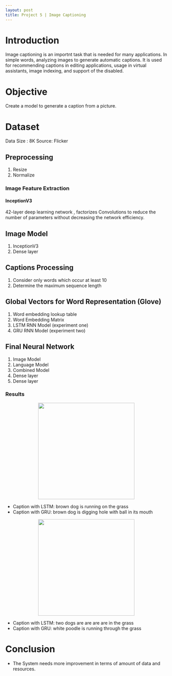 ```yaml
---
layout: post
title: Project 5 | Image Captioning
---
```


# Introduction

Image captioning is an importnt task that is needed for many applications. In simple words, analyzing images to generate automatic captions.
It is used for recommending captions in editing applications, usage in virtual assistants,  image indexing, and support of the disabled.



# Objective

Create a model to generate a caption from a picture.

# Dataset

Data Size : 8K
Source: Flicker


## Preprocessing
1. Resize
2. Normalize

### Image Feature Extraction

#### InceptionV3

42-layer deep learning network , 
factorizes Convolutions to reduce the number of parameters without decreasing the network efficiency.


## Image Model

1. InceptionV3
2. Dense layer


## Captions Processing

1. Consider only words which occur at least 10
2. Determine the maximum sequence length



## Global Vectors for Word Representation (Glove)

1. Word embedding lookup table
2. Word Embedding Matrix
3. LSTM RNN Model (experiment one)
4. GRU RNN Model (experiment two)


## Final Neural Network

1. Image Model
2. Language Model
3. Combined Model
4. Dense layer
5. Dense layer

### Results
<p align="center">
  <img src="https://user-images.githubusercontent.com/20974667/69316417-d8f06300-0c49-11ea-8f76-a30260d6f847.png" 
     width="300" height="300">
</p>

* Caption with LSTM: brown dog is running on the grass
* Caption with GRU: brown dog is digging hole with ball in its mouth

<p align="center">
  <img src="https://user-images.githubusercontent.com/20974667/69316426-dbeb5380-0c49-11ea-82fd-6cd1478ae830.png" 
     width="300" height="300">
</p>

* Caption with LSTM: two dogs are are are are in the grass
* Caption with GRU: white poodle is running through the grass


# Conclusion

* The System needs more improvement in terms of amount of data and resources.





